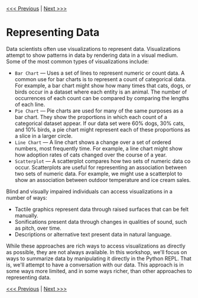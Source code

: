 [<<< Previous](sections/data_types.md) | [Next >>>](sections/categorical.md)

# Representing Data

Data scientists often use visualizations to represent data. Visualizations attempt to show patterns in data by rendering data in a visual medium. Some of the most common types of visualizations include:

- `Bar Chart` — Uses a set of lines to represent numeric or count data. A common use for bar charts is to represent a count of categorical data. For example, a bar chart might show how many times that cats, dogs, or birds occur in a dataset where each entity is an animal. The number of occurrences of each count can be compared by comparing the lengths of each line.
- `Pie Chart` — Pie charts are used for many of the same purposes as a bar chart. They show the proportions in which each count of a categorical dataset appear. If our data set were 60% dogs, 30% cats, and 10% birds, a pie chart might represent each of these proportions as a slice in a larger circle.
- `Line Chart` — A line chart shows a change over a set of ordered numbers, most frequently time. For example, a line chart might show how adoption rates of cats changed over the course of a year. 
- `Scatterplot` — A scatterplot compares how two sets of numeric data co occur. Scatterplots are useful for representing an association between two sets of numeric data. For example, we might use a scatterplot to show an association between outdoor temperature and ice cream sales.

Blind and visually impaired individuals can access visualizations in a number of ways:

- Tactile graphics represent data through raised surfaces that can be felt manually.
- Sonifications present data through changes in qualities of sound, such as pitch, over time.
- Descriptions or alternative text present data in natural language.

While these approaches are rich ways to access visualizations as directly as possible, they are not always available. In this workshop, we'll focus on ways to summarize data by manipulating it directly in the Python REPL. That is, we'll attempt to have a conversation with our data. This approach is in some ways more limited, and in some ways richer, than other approaches to representing data.

[<<< Previous](sections/data_types.md) | [Next >>>](sections/categorical.md)

